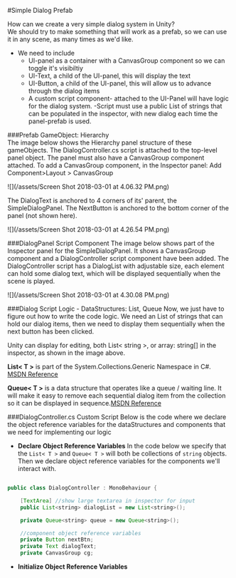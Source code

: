 #Simple Dialog Prefab

How can we create a very simple dialog system in Unity?  
We should try to make something that will work as a prefab, so we can use it in any scene, as many times as we'd like. 
- We need to include
    - UI-panel as a container with a CanvasGroup component   so we can toggle it's visibiltiy
    - UI-Text, a child of the UI-panel, this will display the text
    - UI-Button, a child of the UI-panel, this will allow us to advance through the dialog items
    - A custom script component- attached to the UI-Panel
    will have logic for the dialog system.
      -Script must use a public List of strings that can be populated in the inspector, with new dialog each time the panel-prefab is used.  

 ###Prefab GameObject: Hierarchy     
 The image below shows the Hierarchy panel structure of these gameObjects.  The DialogController.cs script is attached to the top-level panel object.  The panel must also have a CanvasGroup component attached. To add a CanvasGroup component, in the Inspector panel: Add Component>Layout > CanvasGroup
 
![](/assets/Screen Shot 2018-03-01 at 4.06.32 PM.png)

The DialogText is anchored to 4 corners of its' parent, the SimpleDialogPanel.  The NextButton is anchored to the bottom  corner of the panel (not shown here).

![](/assets/Screen Shot 2018-03-01 at 4.26.54 PM.png)

###DialogPanel Script Component 
The image below shows part of the Inspector panel for the SimpleDialogPanel.  It shows a CanvasGroup component and a DialogController script component have been added. The DialogController script has a DialogList with adjustable size, each element can hold some dialog text, which will be displayed sequentially when the scene is played.

![](/assets/Screen Shot 2018-03-01 at 4.30.08 PM.png)

###Dialog Script Logic - DataStructures: List, Queue
Now, we just have to figure out how to write the code logic. We need an List of strings that can hold our dialog items, then we need to display them sequentially when the next button has been clicked.

Unity can display for editing, both List< string >, or array: string[] in the inspector, as shown in the image above. 


**List< T >** is part of the System.Collections.Generic Namespace in C#.  [MSDN Reference](https://msdn.microsoft.com/en-us/library/6sh2ey19.aspx)


**Queue< T >** is a data structure that operates like a queue / waiting line.  It will make it easy to remove each sequential dialog item from the collection so it can be displayed in sequence.[MSDN Reference](https://msdn.microsoft.com/en-us/library/7977ey2c.aspx)

###DialogController.cs Custom Script
Below is the code where we declare the object reference variables for the dataStructures and components that we need for implementing our logic

- **Declare Object Reference Variables**
    In the code below we specify that the `List< T >` and `Queue< T >` will both be collections of `string` objects.
    Then we declare object reference variables for the components we'll interact with.

```java

public class DialogController : MonoBehaviour {

    [TextArea] //show large textarea in inspector for input
    public List<string> dialogList = new List<string>();

    private Queue<string> queue = new Queue<string>();

    //component object reference variables
    private Button nextBtn;
    private Text dialogText;
    private CanvasGroup cg;


```

- **Initialize Object Reference Variables**







